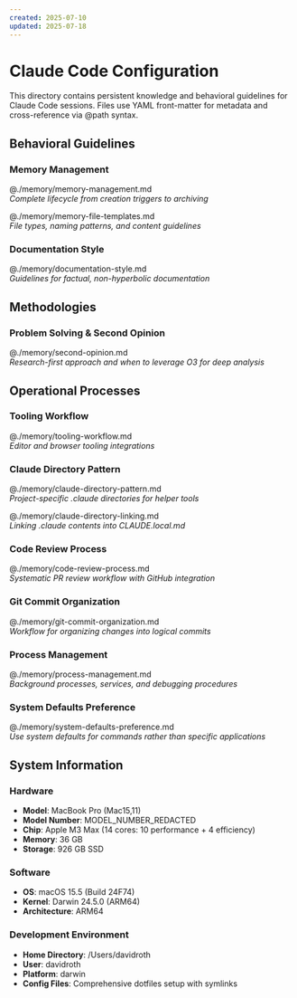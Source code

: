 ```yaml
---
created: 2025-07-10
updated: 2025-07-18
---
```


# Claude Code Configuration

This directory contains persistent knowledge and behavioral guidelines for Claude Code sessions. Files use YAML front-matter for metadata and cross-reference via @path syntax.

## Behavioral Guidelines

### Memory Management

@./memory/memory-management.md  
*Complete lifecycle from creation triggers to archiving*

@./memory/memory-file-templates.md  
*File types, naming patterns, and content guidelines*

### Documentation Style

@./memory/documentation-style.md  
*Guidelines for factual, non-hyperbolic documentation*

## Methodologies

### Problem Solving & Second Opinion

@./memory/second-opinion.md  
*Research-first approach and when to leverage O3 for deep analysis*

## Operational Processes

### Tooling Workflow

@./memory/tooling-workflow.md  
*Editor and browser tooling integrations*

### Claude Directory Pattern

@./memory/claude-directory-pattern.md  
*Project-specific .claude directories for helper tools*

@./memory/claude-directory-linking.md  
*Linking .claude contents into CLAUDE.local.md*

### Code Review Process

@./memory/code-review-process.md  
*Systematic PR review workflow with GitHub integration*

### Git Commit Organization

@./memory/git-commit-organization.md  
*Workflow for organizing changes into logical commits*

### Process Management

@./memory/process-management.md  
*Background processes, services, and debugging procedures*

### System Defaults Preference

@./memory/system-defaults-preference.md  
*Use system defaults for commands rather than specific applications*



## System Information

### Hardware

- **Model**: MacBook Pro (Mac15,11)
- **Model Number**: MODEL_NUMBER_REDACTED
- **Chip**: Apple M3 Max (14 cores: 10 performance + 4 efficiency)
- **Memory**: 36 GB
- **Storage**: 926 GB SSD

### Software

- **OS**: macOS 15.5 (Build 24F74)
- **Kernel**: Darwin 24.5.0 (ARM64)
- **Architecture**: ARM64

### Development Environment

- **Home Directory**: /Users/davidroth
- **User**: davidroth
- **Platform**: darwin
- **Config Files**: Comprehensive dotfiles setup with symlinks
